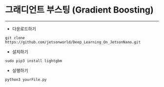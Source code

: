 # 그래디언트 부스팅 (Gradient Boosting) 
***

* 다운로드하기
```
git clone https://github.com/jetsonworld/Deep_Learning_On_JetsonNano.git
```

* 설치하기
```
sudo pip3 install lightgbm
```

* 실행하기
```
python3 yourFile.py
```
